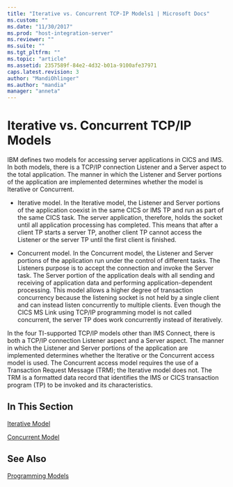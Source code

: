 ```yaml
---
title: "Iterative vs. Concurrent TCP-IP Models1 | Microsoft Docs"
ms.custom: ""
ms.date: "11/30/2017"
ms.prod: "host-integration-server"
ms.reviewer: ""
ms.suite: ""
ms.tgt_pltfrm: ""
ms.topic: "article"
ms.assetid: 2357589f-84e2-4d32-b01a-9100afe37971
caps.latest.revision: 3
author: "MandiOhlinger"
ms.author: "mandia"
manager: "anneta"
---
```

# Iterative vs. Concurrent TCP/IP Models
IBM defines two models for accessing server applications in CICS and IMS. In both models, there is a TCP/IP connection Listener and a Server aspect to the total application. The manner in which the Listener and Server portions of the application are implemented determines whether the model is Iterative or Concurrent.  
  
-   Iterative model. In the Iterative model, the Listener and Server portions of the application coexist in the same CICS or IMS TP and run as part of the same CICS task. The server application, therefore, holds the socket until all application processing has completed. This means that after a client TP starts a server TP, another client TP cannot access the Listener or the server TP until the first client is finished.  
  
-   Concurrent model. In the Concurrent model, the Listener and Server portions of the application run under the control of different tasks. The Listeners purpose is to accept the connection and invoke the Server task. The Server portion of the application deals with all sending and receiving of application data and performing application-dependent processing. This model allows a higher degree of transaction concurrency because the listening socket is not held by a single client and can instead listen concurrently to multiple clients. Even though the CICS MS Link using TCP/IP programming model is not called concurrent, the server TP does work concurrently instead of iteratively.  
  
 In the four TI-supported TCP/IP models other than IMS Connect, there is both a TCP/IP connection Listener aspect and a Server aspect. The manner in which the Listener and Server portions of the application are implemented determines whether the Iterative or the Concurrent access model is used. The Concurrent access model requires the use of a Transaction Request Message (TRM); the Iterative model does not. The TRM is a formatted data record that identifies the IMS or CICS transaction program (TP) to be invoked and its characteristics.  
  
## In This Section  
 [Iterative Model](../core/iterative-model1.md)  
  
 [Concurrent Model](../core/concurrent-model2.md)  
  
## See Also  
 [Programming Models](../core/programming-models2.md)